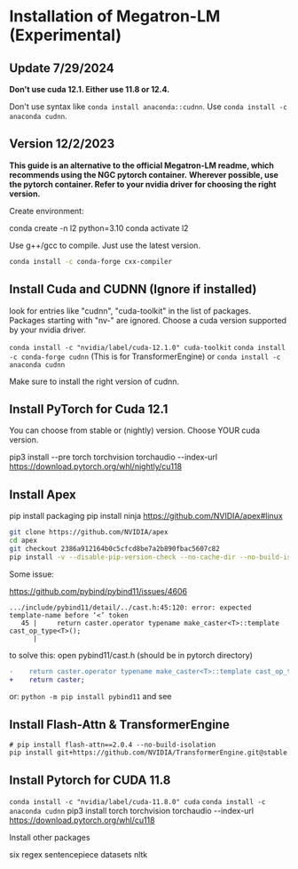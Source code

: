 # Installation of Megatron-LM (Experimental)

## Update 7/29/2024

**Don't use cuda 12.1. Either use 11.8 or 12.4.**

Don't use syntax like `conda install anaconda::cudnn`. Use `conda install -c anaconda cudnn`.


## Version 12/2/2023

**This guide is an alternative to the official Megatron-LM readme, which recommends using the NGC pytorch container.**
**Wherever possible, use the pytorch container. Refer to your nvidia driver for choosing the right version.**

Create environment:

conda create -n l2 python=3.10
conda activate l2


Use g++/gcc to compile. Just use the latest version.


```bash
conda install -c conda-forge cxx-compiler
```


## Install Cuda and CUDNN (Ignore if installed)

look for entries like "cudnn", "cuda-toolkit" in the list of packages. Packages starting with "nv-" are ignored.
Choose a cuda version supported by your nvidia driver.

`conda install -c "nvidia/label/cuda-12.1.0" cuda-toolkit`
`conda install -c conda-forge cudnn`    (This is for TransformerEngine)
or
`conda install -c anaconda cudnn`

Make sure to install the right version of cudnn. 

## Install PyTorch for Cuda 12.1 

You can choose from stable or (nightly) version. Choose YOUR cuda version.

pip3 install --pre torch torchvision torchaudio --index-url https://download.pytorch.org/whl/nightly/cu118

## Install Apex

pip install packaging
pip install ninja
https://github.com/NVIDIA/apex#linux

```bash
git clone https://github.com/NVIDIA/apex
cd apex
git checkout 2386a912164b0c5cfcd8be7a2b890fbac5607c82
pip install -v --disable-pip-version-check --no-cache-dir --no-build-isolation --config-settings "--build-option=--cpp_ext" --config-settings "--build-option=--cuda_ext" ./
```

Some issue:

 https://github.com/pybind/pybind11/issues/4606
```
.../include/pybind11/detail/../cast.h:45:120: error: expected template-name before ‘<’ token
   45 |     return caster.operator typename make_caster<T>::template cast_op_type<T>();
      |                                                                                                    
```

to solve this: open pybind11/cast.h (should be in pytorch directory) 

```diff
-    return caster.operator typename make_caster<T>::template cast_op_type<T>();
+    return caster;
```

or:
`python -m pip install pybind11`
and see

## Install Flash-Attn & TransformerEngine


```
# pip install flash-attn==2.0.4 --no-build-isolation
pip install git+https://github.com/NVIDIA/TransformerEngine.git@stable
```



## Install Pytorch for CUDA 11.8
`conda install -c "nvidia/label/cuda-11.8.0" cuda`
`conda install -c anaconda cudnn`
pip3 install torch torchvision torchaudio --index-url https://download.pytorch.org/whl/cu118

Install other packages

six
regex
sentencepiece
datasets
nltk

